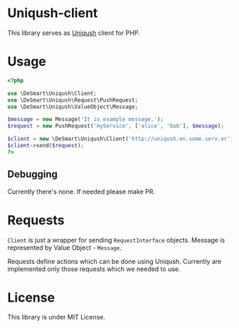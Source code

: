 # Uniqush-client

This library serves as [Uniqush](http://uniqush.org/) client for PHP.

# Usage

```php
<?php

use \DeSmart\Uniqush\Client;
use \DeSmart\Uniqush\Request\PushRequest;
use \DeSmart\Uniqush\ValueObject\Message;

$message = new Message('It is example message.');
$request = new PushRequest('myService', ['alice', 'bob'], $message);

$client = new \DeSmart\Uniqush\Client('http://uniqush.on.some.serv.er');
$client->send($request);
?>
```

## Debugging

Currently there's none. If needed please make PR.

# Requests

`Client` is just a wrapper for sending `RequestInterface` objects. Message is represented by Value Object - `Message`.

Requests define actions which can be done using Uniqush. Currently are implemented only those requests which we needed to use.

# License

This library is under MIT License.
